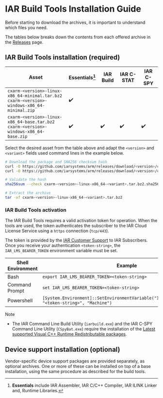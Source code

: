 # IAR Build Tools Installation Guide

Before starting to download the archives, it is important to understand which files you need.

The tables below breaks down the contents from each offered archive in the [Releases](https://github.com/iarsystems/arm/releases/latest) page.


## IAR Build Tools installation (required)

| Asset | Essentials[^1] | IAR Build | IAR C-STAT | IAR C-SPY
| - | - | - | - | -
| `cxarm-<version>-linux-x86_64-minimal.tar.bz2`<br>`cxarm-<version>-windows-x86_64-minimal.zip` | :heavy_check_mark:
| `cxarm-<version>-linux-x86_64-base.tar.bz2`<br>`cxarm-<version>-windows-x86_64-base.zip` | :heavy_check_mark: | :heavy_check_mark: | :heavy_check_mark: | :heavy_check_mark:

Select the desired asset from the table above and adapt the `<version>` and `<variant>` fields used command lines in the example below.

```bash
# Download the package and SHA256 checksum hash
curl -O https://github.com/iarsystems/arm/releases/download/<version>/cxarm-<version>-linux-x86_64-<variant>.tar.bz2
curl -O https://github.com/iarsystems/arm/releases/download/<version>/cxarm-<version>-linux-x86_64-<variant>.tar.bz2.sha256
```

```bash
# Validate the hash
sha256sum --check cxarm-<version>-linux-x86_64-<variant>.tar.bz2.sha256
```

```bash
# Extract the archive
tar -xf cxarm-<version>-linux-x86_64-<variant>.tar.bz2
```

### IAR Build Tools activation
The IAR Build Tools requires a valid activation token for operation. When the tools are used, the token authenticates the subscriber to the IAR Cloud License Service using a `https` connection (`tcp/443`).

The token is provided by the [IAR Customer Support](https://iar.my.site.com/mypages/s/contactsupport) to IAR Subscribers. Once you receive your authentication `<token-string>`, the `IAR_LMS_BEARER_TOKEN` environment variable must be set.

| Shell Environment | Example
| - |  -
| Bash | ```export IAR_LMS_BEARER_TOKEN=<token-string>```
| Command Prompt | ```set IAR_LMS_BEARER_TOKEN=<token-string>```
| Powershell | ```[System.Environment]::SetEnvironmentVariable("IAR_LMS_BEARER_TOKEN", "<token-string>", "Machine")```

>[!NOTE]
>- The IAR Command Line Build Utility (`iarbuild.exe`) and the IAR C-SPY Command Line Utility (`CSpyBat.exe`) require the installation of the [Latest supported Visual C++ Runtime Redistributable packages](https://learn.microsoft.com/en-us/cpp/windows/latest-supported-vc-redist).

## Device support installation (optional)
Vendor-specific device support packages are provided separately, as optional archives. One or more of these can be installed on top of a base installation, using the same procedure as described for the build tools.

[^1]: __Essentials__ include IAR Assembler, IAR C/C++ Compiler, IAR ILINK Linker and, Runtime Libraries.
